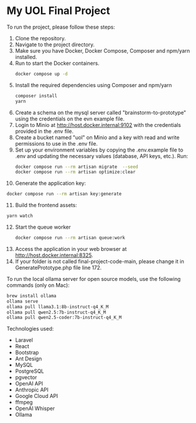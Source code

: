 My UOL Final Project
=================

To run the project, please follow these steps:

1. Clone the repository.
2. Navigate to the project directory.
3. Make sure you have Docker, Docker Compose, Composer and npm/yarn installed.
4. Run to start the Docker containers.
    ```bash
    docker compose up -d
     ```
5. Install the required dependencies using Composer and npm/yarn
    ```bash
   composer install
   yarn
    ```
6. Create a schema on the mysql server called "brainstorm-to-prototype" using the credentials on the evn example file.
7. Login to Minio at http://host.docker.internal:9102 with the credentials provided in the .env file.
8. Create a bucket named "uol" on Minio and a key with read and write permissions to use in the .env file.
9. Set up your environment variables by copying the .env.example file to .env and updating the necessary values (database, API keys, etc.). Run:
   ```bash
   docker compose run --rm artisan migrate  --seed
   docker compose run --rm artisan optimize:clear
    ```
10. Generate the application key:
   ```bash
   docker compose run --rm artisan key:generate
   ```
11. Build the frontend assets:
   ```bash
   yarn watch
   ```
12. Start the queue worker
    ```bash
    docker compose run --rm artisan queue:work
     ```
13. Access the application in your web browser at http://host.docker.internal:8325.
14. If your folder is not called final-project-code-main, please change it in GeneratePrototype.php file line 172.

To run the local ollama server for open source models, use the following commands (only on Mac):

```bash
brew install ollama
ollama serve
ollama pull llama3.1:8b-instruct-q4_K_M
ollama pull qwen2.5:7b-instruct-q4_K_M
ollama pull qwen2.5-coder:7b-instruct-q4_K_M
```

Technologies used:

- Laravel
- React
- Bootstrap
- Ant Design
- MySQL
- PostgreSQL
- pgvector
- OpenAI API
- Anthropic API
- Google Cloud API
- ffmpeg
- OpenAI Whisper
- Ollama
